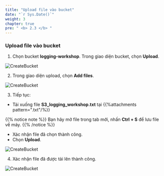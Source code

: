 ```yaml
---
title: "Upload file vào bucket"
date: "`r Sys.Date()`"
weight: 3
chapter: true
pre: " <b> 2.3 </b> "
---
```


### Upload file vào bucket

1. Chọn bucket **logging-workshop**. Trong giao diện bucket, chọn **Upload**.

![CreateBucket](Workshop-1/images/2.prerequisite/26.png)

2. Trong giao diện upload, chọn **Add files**.

![CreateBucket](Workshop-1/images/2.prerequisite/27.png)

3. Tiếp tục:

- Tải xuống file **S3_logging_workshop.txt** tại {{%attachments  pattern=".txt"/%}}

{{% notice note %}}
Bạn hãy mở file trong tab mới, nhấn **Ctrl + S** để lưu file về máy.
{{% /notice %}}

- Xác nhận file đã chọn thành công.
- Chọn **Upload**.

![CreateBucket](Workshop-1/images/2.prerequisite/28.png)

4. Xác nhận file đã được tải lên thành công.

![CreateBucket](Workshop-1/images/2.prerequisite/29.png)
